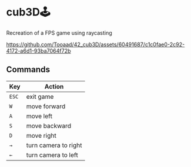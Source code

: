 # cub3D🕹️
Recreation of a FPS game using raycasting

https://github.com/Tooaad/42_cub3D/assets/60491687/c1c0fae0-2c92-4172-a6d1-93ba7064f72b

## Commands

| Key   | Action |
| ------------ | ------------ |
| `ESC` | exit game |
| `W` | move forward |
| `A` | move left |
| `S` | move backward |
| `D` | move right |
| `→` | turn camera to right |
| `←` | turn camera to left |




